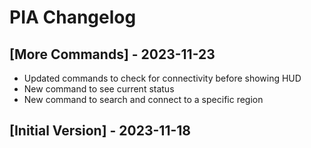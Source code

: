 # PIA Changelog

## [More Commands] - 2023-11-23
- Updated commands to check for connectivity before showing HUD
- New command to see current status
- New command to search and connect to a specific region

## [Initial Version] - 2023-11-18
